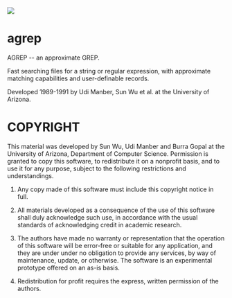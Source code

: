 <img src="https://raw.github.com/Wikinaut/agrep/master/resources/agrep.gif">

agrep
=====

AGREP -- an approximate GREP. 

Fast searching files for a string or regular expression, with approximate matching capabilities and user-definable records. 

Developed 1989-1991 by Udi Manber, Sun Wu et al. at the University of Arizona.


COPYRIGHT
=========

This material was developed by Sun Wu, Udi Manber and Burra Gopal
at the University of Arizona, Department of Computer Science.
Permission is granted to copy this software, to redistribute it
on a nonprofit basis, and to use it for any purpose, subject to
the following restrictions and understandings.

1. Any copy made of this software must include this copyright notice
in full.

2. All materials developed as a consequence of the use of this
software shall duly acknowledge such use, in accordance with the usual
standards of acknowledging credit in academic research.

3. The authors have made no warranty or representation that the
operation of this software will be error-free or suitable for any
application, and they are under under no obligation to provide any
services, by way of maintenance, update, or otherwise. The software
is an experimental prototype offered on an as-is basis.

4. Redistribution for profit requires the express, written permission
of the authors.
